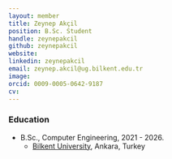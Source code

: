 ```yaml
---
layout: member
title: Zeynep Akçil
position: B.Sc. Student
handle: zeynepakcil 
github: zeynepakcil
website: 
linkedin: zeynepakcil
email: zeynep.akcil@ug.bilkent.edu.tr
image: 
orcid: 0009-0005-0642-9187
cv: 
---
```



### Education
- B.Sc., Computer Engineering, 2021 - 2026.
  - [Bilkent University](https://ee.bilkent.edu.tr/en/), Ankara, Turkey
